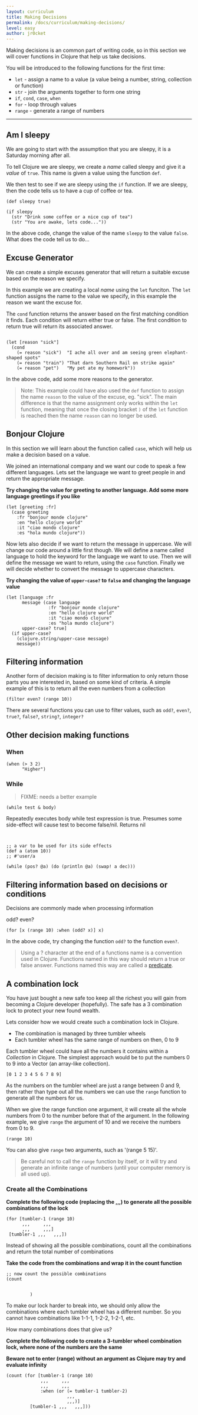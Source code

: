 ```yaml
---
layout: curriculum
title: Making Decisions
permalink: /docs/curriculum/making-decisions/
level: easy
author: jr0cket
---
```


Making decisions is an common part of writing code, so in this section we will cover functions in Clojure that help us take decisions.

You will be introduced to the following functions for the first time:

* `let` - assign a name to a value (a value being a number, string, collection or function)
* `str` - join the arguments together to form one string
* `if`, `cond`, `case`, `when`
* `for` - loop through values
* `range` - generate a range of numbers

<hr />

## Am I sleepy

We are going to start with the assumption that you are sleepy, it is a Saturday morning after all.

To tell Clojure we are sleepy, we create a _name_ called sleepy and give it a _value_ of `true`.  This name is given a value using the function `def`.

We then test to see if we are sleepy using the `if` function.  If we are sleepy, then the code tells us to have a cup of coffee or tea.

~~~klipse
(def sleepy true)

(if sleepy
  (str "Drink some coffee or a nice cup of tea")
  (str "You are awake, lets code..."))
~~~

In the above code, change the value of the name `sleepy` to the value `false`.  What does the code tell us to do...



## Excuse Generator

We can create a simple excuses generator that will return a suitable excuse based on the reason we specify.

In this example we are creating a local _name_ using the `let` funciton.  The `let` function assigns the name to the value we specify, in this example the reason we want the excuse for.

The `cond` function returns the answer based on the first matching condition it finds.  Each condition will return either true or false.  The first condition to return true will return its associated answer.


<!-- Using expression evaluation fix to make string appear as a value in klipse -->
<pre><code class="language-klipse" data-eval-context="expr">
(let [reason "sick"]
  (cond
    (= reason "sick")  "I ache all over and am seeing green elephant-shaped spots"
    (= reason "train") "That darn Southern Rail on strike again"
    (= reason "pet")   "My pet ate my homework"))
</code></pre>

In the above code, add some more reasons to the generator.

> Note: This example could have also used the `def` function to assign the name `reason` to the value of the excuse, eg. "sick".  The main difference is that the name assignment only works within the `let` function, meaning that once the closing bracket `)` of the `let` function is reached then the name `reason` can no longer be used.



## Bonjour Clojure

In this section we will learn about the function called `case`, which will help us make a decision based on a value.

We joined an international company and we want our code to speak a few different languages.  Lets set the language we want to greet people in and return the appropriate message.

**Try changing the value for greeting to another language.  Add some more language greetings if you like**

~~~klipse
(let [greeting :fr]
  (case greeting
    :fr "bonjour monde clojure"
    :en "hello clojure world"
    :it "ciao mondo clojure"
    :es "hola mundo clojure"))
~~~


Now lets also decide if we want to return the message in uppercase.  We will change our code around a little first though.  We will define a name called language to hold the keyword for the language we want to use.  Then we will define the message we want to return, using the `case` function.  Finally we will decide whether to convert the message to uppercase characters.

**Try changing the value of `upper-case?` to `false` and changing the language value**

~~~klipse
(let [language :fr
      message (case language
                :fr "bonjour monde clojure"
                :en "hello clojure world"
                :it "ciao mondo clojure"
                :es "hola mundo clojure")
      upper-case? true]
  (if upper-case?
    (clojure.string/upper-case message)
    message))
~~~

## Filtering information

Another form of decision making is to filter information to only return those parts you are interested in, based on some kind of criteria.  A simple example of this is to return all the even numbers from a collection

~~~klipse
(filter even? (range 10))
~~~

There are several functions you can use to filter values, such as `odd?`, `even?`, `true?`, `false?`, `string?`, `integer?`



## Other decision making functions



### When

~~~klipse
(when (> 3 2)
      "Higher")
~~~


### While

> FIXME: needs a better example

    (while test & body)

Repeatedly executes body while test expression is true. Presumes
some side-effect will cause test to become false/nil. Returns nil


<!-- Using expression evaluation fix to make string appear as a value in klipse -->
<pre><code class="language-klipse" data-eval-context="expr">

;; a var to be used for its side effects
(def a (atom 10))
;; #'user/a

(while (pos? @a) (do (println @a) (swap! a dec)))
</code></pre>




## Filtering information based on decisions or conditions

Decisions are commonly made when processing information

odd?
even?

~~~klipse
(for [x (range 10) :when (odd? x)] x)
~~~

In the above code, try changing the function `odd?` to the function `even?`.

> Using a ? character at the end of a functions name is a convention used in Clojure.  Functions named in this way should return a true or false answer.  Functions named this way are called a [predicate](https://en.wikipedia.org/wiki/Predicate_(mathematical_logic)).



## A combination lock

You have just bought a new safe too keep all the richest you will gain from becoming a Clojure developer (hopefully).  The safe has a 3 combination lock to protect your new found wealth.

Lets consider how we would create such a combination lock in Clojure.

- The combination is managed by three tumbler wheels
- Each tumbler wheel has the same range of numbers on then, 0 to 9

Each tumbler wheel could have all the numbers it contains within a _Collection_ in Clojure.  The simplest approach would be to put the numbers 0 to 9 into a Vector (an array-like collection).

~~~klipse
[0 1 2 3 4 5 6 7 8 9]
~~~

As the numbers on the tumbler wheel are just a range between 0 and 9, then rather than type out all the numbers we can use the `range` function to generate all the numbers for us.

When we give the range function one argument, it will create all the whole numbers from 0 to the number before that of the argument.  In the following example, we give `range` the argument of 10 and we receive the numbers from 0 to 9.

~~~klipse
(range 10)
~~~

You can also give `range` two arguments, such as '(range 5 15)'.

> Be careful not to call the `range` function by itself, or it will try and generate an infinite range of numbers (until your computer memory is all used up).


### Create all the Combinations

**Complete the following code (replacing the ,,,) to generate all the possible combinations of the lock**

~~~klipse
(for [tumbler-1 (range 10)
      ,,,     ,,,
      ,,,     ,,,]
 [tumbler-1 ,,,   ,,,])
~~~

Instead of showing all the possible combinations, count all the combinations and return the total number of combinations

**Take the code from the combinations and wrap it in the count function**

~~~klipse
;; now count the possible combinations
(count


         )
~~~

To make our lock harder to break into, we should only allow the combinations where each tumbler wheel has a different number.  So you cannot have combinations like 1-1-1, 1-2-2, 1-2-1, etc.

How many combinations does that give us?

**Complete the following code to create a 3-tumbler wheel combination lock, where none of the numbers are the same**

**Beware not to enter (range) without an argument as Clojure may try and evaluate infinity**

~~~klipse
(count (for [tumbler-1 (range 10)
             ,,,     ,,,
             ,,,     ,,,
             :when (or (= tumbler-1 tumbler-2)
                       ,,,
                       ,,,)]
         [tumbler-1 ,,,   ,,,]))
~~~
